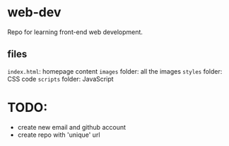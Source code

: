 # web-dev
Repo for learning front-end web development.

## files
`index.html`: homepage content
`images` folder: all the images
`styles` folder: CSS code
`scripts` folder: JavaScript

# TODO: 
- create new email and github account
- create repo with 'unique' url